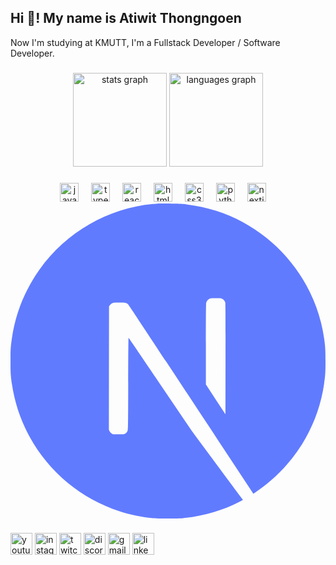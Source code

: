 <h2 align="left">Hi 👋! My name is Atiwit Thongngoen</h2>
Now I'm studying at KMUTT, I'm a Fullstack Developer / Software Developer.

###

<div align="center">
  <img src="https://github-readme-stats.vercel.app/api?username=atiwit&hide_title=false&hide_rank=false&show_icons=true&include_all_commits=true&count_private=true&disable_animations=false&theme=dracula&locale=en&hide_border=false" height="150" alt="stats graph"  />
  <img src="https://github-readme-stats.vercel.app/api/top-langs?username=atiwit&locale=en&hide_title=false&layout=compact&card_width=320&langs_count=5&theme=dracula&hide_border=false" height="150" alt="languages graph"  />
</div>

###


###

<div align="center">
  <img src="https://cdn.jsdelivr.net/gh/devicons/devicon/icons/javascript/javascript-original.svg" height="30" alt="javascript logo"  />
  <img width="12" />
  <img src="https://cdn.jsdelivr.net/gh/devicons/devicon/icons/typescript/typescript-original.svg" height="30" alt="typescript logo"  />
  <img width="12" />
  <img src="https://cdn.jsdelivr.net/gh/devicons/devicon/icons/react/react-original.svg" height="30" alt="react logo"  />
  <img width="12" />
  <img src="https://cdn.jsdelivr.net/gh/devicons/devicon/icons/html5/html5-original.svg" height="30" alt="html5 logo"  />
  <img width="12" />
  <img src="https://cdn.jsdelivr.net/gh/devicons/devicon/icons/css3/css3-original.svg" height="30" alt="css3 logo"  />
  <img width="12" />
  <img src="https://cdn.jsdelivr.net/gh/devicons/devicon/icons/python/python-original.svg" height="30" alt="python logo"  />
  <img width="12" />
  <img src="https://www.svgrepo.com/show/378440/nextjs-fill.svg" height="30" alt="nextjs logo"  />
  <img width="12" />
  <svg viewBox="0 0 24 24" fill="none" xmlns="http://www.w3.org/2000/svg" stroke="617bff"><g id="SVGRepo_bgCarrier" stroke-width="0"></g><g id="SVGRepo_tracerCarrier" stroke-linecap="round" stroke-linejoin="round" stroke="#CCCCCC" stroke-width="0.048"></g><g id="SVGRepo_iconCarrier"> <g clip-path="url(#clip0)"> <path d="M11.2141 0.00645944C11.1625 0.0111515 10.9982 0.0275738 10.8504 0.039304C7.44164 0.346635 4.24868 2.18593 2.22639 5.01291C1.10029 6.58476 0.380059 8.36775 0.107918 10.2563C0.0117302 10.9156 0 11.1103 0 12.0041C0 12.898 0.0117302 13.0927 0.107918 13.7519C0.760117 18.2587 3.96716 22.0452 8.31672 23.4481C9.0956 23.6991 9.91672 23.8704 10.8504 23.9736C11.2141 24.0135 12.7859 24.0135 13.1496 23.9736C14.7613 23.7953 16.1267 23.3965 17.4733 22.7091C17.6798 22.6035 17.7196 22.5754 17.6915 22.5519C17.6727 22.5378 16.793 21.3578 15.7372 19.9314L13.8182 17.339L11.4135 13.7801C10.0903 11.8235 9.00176 10.2235 8.99238 10.2235C8.98299 10.2211 8.97361 11.8024 8.96891 13.7331C8.96188 17.1138 8.95953 17.2499 8.9173 17.3296C8.85631 17.4446 8.80938 17.4915 8.71085 17.5431C8.63578 17.5807 8.57009 17.5877 8.21584 17.5877H7.80997L7.70205 17.5197C7.63167 17.4751 7.58006 17.4164 7.54487 17.3484L7.4956 17.2428L7.50029 12.539L7.50733 7.83285L7.58006 7.74136C7.6176 7.69209 7.69736 7.62875 7.75367 7.59825C7.84985 7.55133 7.88739 7.54664 8.29325 7.54664C8.77185 7.54664 8.85161 7.5654 8.97595 7.70147C9.01114 7.73901 10.3132 9.7003 11.871 12.0628C13.4287 14.4252 15.5589 17.651 16.6053 19.2346L18.5056 22.1132L18.6018 22.0499C19.4534 21.4962 20.3543 20.7079 21.0674 19.8868C22.5853 18.1437 23.5636 16.0182 23.8921 13.7519C23.9883 13.0927 24 12.898 24 12.0041C24 11.1103 23.9883 10.9156 23.8921 10.2563C23.2399 5.74957 20.0328 1.96306 15.6833 0.560125C14.9161 0.311445 14.0997 0.140184 13.1848 0.036958C12.9595 0.0134976 11.4088 -0.0123089 11.2141 0.00645944ZM16.1267 7.26511C16.2393 7.32142 16.3308 7.42933 16.3636 7.54194C16.3824 7.60294 16.3871 8.90734 16.3824 11.8469L16.3754 16.0651L15.6317 14.9249L14.8856 13.7848V10.7185C14.8856 8.73608 14.895 7.62171 14.9091 7.56775C14.9466 7.43637 15.0287 7.33315 15.1413 7.27215C15.2375 7.22288 15.2727 7.21819 15.6411 7.21819C15.9883 7.21819 16.0493 7.22288 16.1267 7.26511Z" fill="#617bff"></path> </g> <defs> <clipPath id="clip0"> <rect width="24" height="24" fill="white"></rect> </clipPath> </defs> </g></svg>
</div>

###

<div align="left">
  <img src="https://img.shields.io/static/v1?message=Youtube&logo=youtube&label=&color=FF0000&logoColor=white&labelColor=&style=for-the-badge" height="35" alt="youtube logo"  />
  <img src="https://img.shields.io/static/v1?message=Instagram&logo=instagram&label=&color=E4405F&logoColor=white&labelColor=&style=for-the-badge" height="35" alt="instagram logo"  />
  <img src="https://img.shields.io/static/v1?message=Twitch&logo=twitch&label=&color=9146FF&logoColor=white&labelColor=&style=for-the-badge" height="35" alt="twitch logo"  />
  <img src="https://img.shields.io/static/v1?message=Discord&logo=discord&label=&color=7289DA&logoColor=white&labelColor=&style=for-the-badge" height="35" alt="discord logo"  />
  <img src="https://img.shields.io/static/v1?message=Gmail&logo=gmail&label=&color=D14836&logoColor=white&labelColor=&style=for-the-badge" height="35" alt="gmail logo"  />
  <img src="https://img.shields.io/static/v1?message=LinkedIn&logo=linkedin&label=&color=0077B5&logoColor=white&labelColor=&style=for-the-badge" height="35" alt="linkedin logo"  />
</div>

###

<br clear="both">


###
